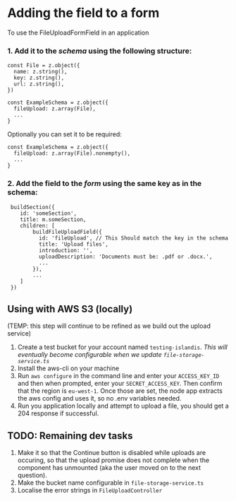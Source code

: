 # Adding the field to a form

To use the FileUploadFormField in an application


### 1. Add it to the *schema* using the following structure:
   
```
const File = z.object({
  name: z.string(),
  key: z.string(),
  url: z.string(),
})

const ExampleSchema = z.object({
  fileUpload: z.array(File),
  ...
}
```

Optionally you can set it to be required:
```
const ExampleSchema = z.object({
  fileUpload: z.array(File).nonempty(),
  ...
}
```

### 2. Add the field to the *form* using the same key as in the schema:

```
 buildSection({
    id: 'someSection',
    title: m.someSection,
    children: [
        buildFileUploadField({
          id: 'fileUpload', // This Should match the key in the schema
          title: 'Upload files',
          introduction: '',
          uploadDescription: 'Documents must be: .pdf or .docx.',
          ...
        }),
        ...
    ]
 })
```


## Using with AWS S3 (locally)
(TEMP: this step will continue to be refined as we build out the upload service)

1. Create a test bucket for your account named `testing-islandis`. *This will eventually become configurable when we update `file-storage-service.ts`*
2. Install the aws-cli on your machine
3. Run `aws configure` in the command line and enter your `ACCESS_KEY_ID` and then when prompted, enter your `SECRET_ACCESS_KEY`. Then confirm that the region is `eu-west-1`. Once those are set, the node app extracts the aws config and uses it, so no .env variables needed.
4. Run you application locally and attempt to upload a file, you should get a 204 response if successful.

## TODO: Remaining dev tasks
1. Make it so that the Continue button is disabled while uploads are occuring, so that the upload promise does not complete when the component has unmounted (aka the user moved on to the next question).
2. Make the bucket name configurable in `file-storage-service.ts`
3. Localise the error strings in `FileUploadController`